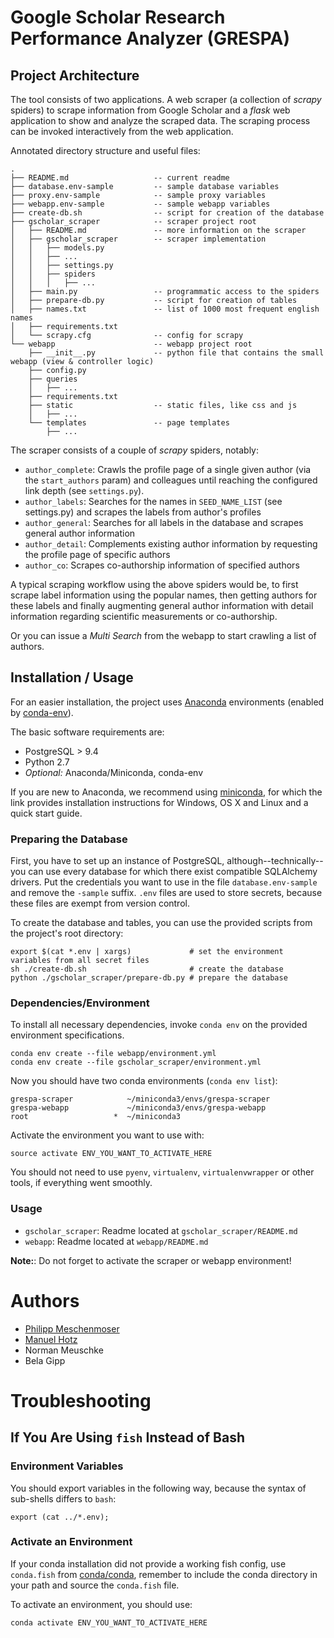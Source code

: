 # Google Scholar Research Performance Analyzer (GRESPA)

## Project Architecture

The tool consists of two applications. A web scraper (a collection of *scrapy* spiders) to scrape information
 from Google Scholar and a *flask* web application to show and analyze the scraped data. The scraping process can be invoked
 interactively from the web application.

Annotated directory structure and useful files:
```
.
├── README.md                   -- current readme
├── database.env-sample         -- sample database variables
├── proxy.env-sample            -- sample proxy variables
├── webapp.env-sample           -- sample webapp variables
├── create-db.sh                -- script for creation of the database
├── gscholar_scraper            -- scraper project root
│   ├── README.md               -- more information on the scraper
│   ├── gscholar_scraper        -- scraper implementation
│   │   ├── models.py
│   │   ├── ...
│   │   ├── settings.py
│   │   ├── spiders
│   │   │   ├── ...
│   ├── main.py                 -- programmatic access to the spiders
│   ├── prepare-db.py           -- script for creation of tables
│   ├── names.txt               -- list of 1000 most frequent english names
│   ├── requirements.txt
│   └── scrapy.cfg              -- config for scrapy
└── webapp                      -- webapp project root
    ├── __init__.py             -- python file that contains the small webapp (view & controller logic)
    ├── config.py
    ├── queries
    │   ├── ...
    ├── requirements.txt
    ├── static                  -- static files, like css and js
    │   ├── ...
    └── templates               -- page templates
        ├── ...
```

The scraper consists of a couple of *scrapy* spiders, notably:

- `author_complete`: Crawls the profile page of a single given author (via the `start_authors` param) and colleagues until reaching the configured link depth (see `settings.py`).
- `author_labels`: Searches for the names in `SEED_NAME_LIST` (see settings.py) and scrapes the labels from author's
   profiles
- `author_general`: Searches for all labels in the database and scrapes general author information
- `author_detail`: Complements existing author information by requesting the profile page of specific authors
- `author_co`: Scrapes co-authorship information of specified authors

A typical scraping workflow using the above spiders would be, to first scrape label information using the popular names,
then getting authors for these labels and finally augmenting general author information with detail information regarding
scientific measurements or co-authorship.

Or you can issue a *Multi Search* from the webapp to start crawling a list of authors.

## Installation / Usage

For an easier installation, the project uses [Anaconda](https://docs.continuum.io/anaconda/index) environments (enabled by [conda-env](https://github.com/conda/conda-env)).

The basic software requirements are:

- PostgreSQL > 9.4
- Python 2.7
- *Optional:* Anaconda/Miniconda, conda-env

If you are new to Anaconda, we recommend using [miniconda](http://conda.pydata.org/miniconda.html), for which the link provides installation instructions for Windows, OS X and Linux and a quick start guide.

### Preparing the Database

First, you have to set up an instance of PostgreSQL, although--technically--you can use every database for which there exist compatible SQLAlchemy drivers. Put the credentials you want to use in the file `database.env-sample` and remove the `-sample` suffix. `.env` files are used to store secrets, because these files are exempt from version control.

To create the database and tables, you can use the provided scripts from the project's root directory:

```
export $(cat *.env | xargs)             # set the environment variables from all secret files
sh ./create-db.sh                       # create the database
python ./gscholar_scraper/prepare-db.py # prepare the database
```

### Dependencies/Environment

To install all necessary dependencies, invoke `conda env` on the provided environment specifications.

```
conda env create --file webapp/environment.yml
conda env create --file gscholar_scraper/environment.yml
```

Now you should have two conda environments (`conda env list`):
```
grespa-scraper            ~/miniconda3/envs/grespa-scraper
grespa-webapp             ~/miniconda3/envs/grespa-webapp
root                   *  ~/miniconda3
```

Activate the environment you want to use with:
```
source activate ENV_YOU_WANT_TO_ACTIVATE_HERE
```

You should not need to use `pyenv`, `virtualenv`, `virtualenvwrapper` or other tools, if everything went smoothly.


### Usage

- `gscholar_scraper`: Readme located at `gscholar_scraper/README.md`
- `webapp`: Readme located at `webapp/README.md`

**Note:**: Do not forget to activate the scraper or webapp environment!


# Authors

- [Philipp Meschenmoser](mailto:philipp.meschenmoser@uni.kn)
- [Manuel Hotz](mailto:manuel.hotz@uni.kn)
- Norman Meuschke
- Bela Gipp


# Troubleshooting


## If You Are Using `fish` Instead of Bash

### Environment Variables
You should export variables in the following way, because the syntax of sub-shells differs to `bash`:
```
export (cat ../*.env);
```

### Activate an Environment

If your conda installation did not provide a working fish config, use `conda.fish` from [conda/conda](https://github.com/conda/conda/blob/645e39dfc3cee1db73de294faaa7f33ca1c981cf/shell/conda.fish), remember to include the conda directory in your path and source the `conda.fish` file.

To activate an environment, you should use:
```
conda activate ENV_YOU_WANT_TO_ACTIVATE_HERE
```